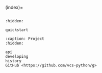 (index)=

```{include} ../README.md

```

```{toctree}
:hidden:

quickstart
```

```{toctree}
:caption: Project
:hidden:

api
developing
history
GitHub <https://github.com/vcs-python/g>
```

